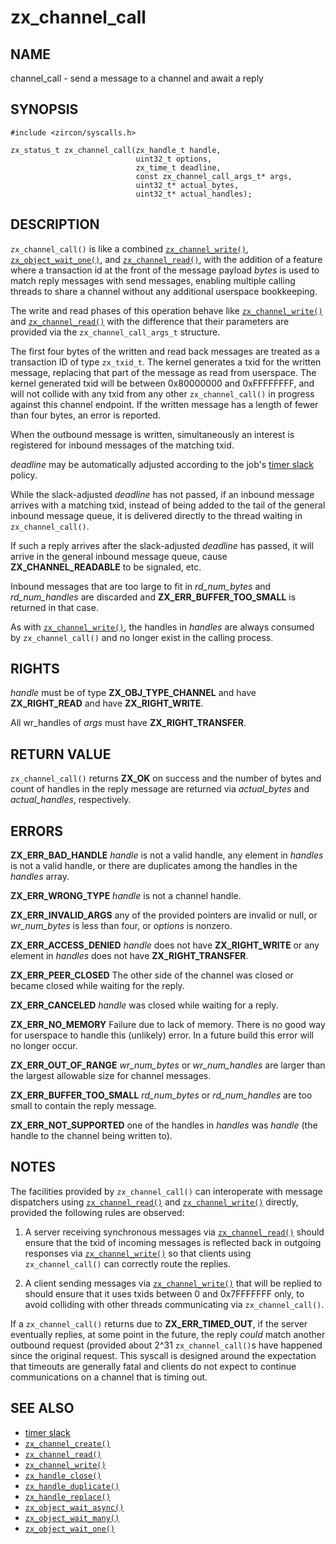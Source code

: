 # zx_channel_call

## NAME

<!-- Updated by update-docs-from-abigen, do not edit. -->

channel_call - send a message to a channel and await a reply

## SYNOPSIS

<!-- Updated by update-docs-from-abigen, do not edit. -->

```
#include <zircon/syscalls.h>

zx_status_t zx_channel_call(zx_handle_t handle,
                            uint32_t options,
                            zx_time_t deadline,
                            const zx_channel_call_args_t* args,
                            uint32_t* actual_bytes,
                            uint32_t* actual_handles);
```

## DESCRIPTION

`zx_channel_call()` is like a combined [`zx_channel_write()`], [`zx_object_wait_one()`],
and [`zx_channel_read()`], with the addition of a feature where a transaction id at
the front of the message payload *bytes* is used to match reply messages with send
messages, enabling multiple calling threads to share a channel without any additional
userspace bookkeeping.

The write and read phases of this operation behave like [`zx_channel_write()`] and
[`zx_channel_read()`] with the difference that their parameters are provided via the
`zx_channel_call_args_t` structure.

The first four bytes of the written and read back messages are treated as a
transaction ID of type `zx_txid_t`.  The kernel generates a txid for the
written message, replacing that part of the message as read from userspace.
The kernel generated txid will be between 0x80000000 and 0xFFFFFFFF, and will
not collide with any txid from any other `zx_channel_call()` in progress against
this channel endpoint.  If the written message has a length of fewer than four
bytes, an error is reported.

When the outbound message is written, simultaneously an interest is registered
for inbound messages of the matching txid.

*deadline* may be automatically adjusted according to the job's [timer slack]
policy.

While the slack-adjusted *deadline* has not passed, if an inbound message
arrives with a matching txid, instead of being added to the tail of the general
inbound message queue, it is delivered directly to the thread waiting in
`zx_channel_call()`.

If such a reply arrives after the slack-adjusted *deadline* has passed, it will
arrive in the general inbound message queue, cause **ZX_CHANNEL_READABLE** to be
signaled, etc.

Inbound messages that are too large to fit in *rd_num_bytes* and *rd_num_handles*
are discarded and **ZX_ERR_BUFFER_TOO_SMALL** is returned in that case.

As with [`zx_channel_write()`], the handles in *handles* are always consumed by
`zx_channel_call()` and no longer exist in the calling process.

## RIGHTS

<!-- Updated by update-docs-from-abigen, do not edit. -->

*handle* must be of type **ZX_OBJ_TYPE_CHANNEL** and have **ZX_RIGHT_READ** and have **ZX_RIGHT_WRITE**.

All wr_handles of *args* must have **ZX_RIGHT_TRANSFER**.

## RETURN VALUE

`zx_channel_call()` returns **ZX_OK** on success and the number of bytes and
count of handles in the reply message are returned via *actual_bytes* and
*actual_handles*, respectively.

## ERRORS

**ZX_ERR_BAD_HANDLE**  *handle* is not a valid handle, any element in
*handles* is not a valid handle, or there are duplicates among the handles
in the *handles* array.

**ZX_ERR_WRONG_TYPE**  *handle* is not a channel handle.

**ZX_ERR_INVALID_ARGS**  any of the provided pointers are invalid or null,
or *wr_num_bytes* is less than four, or *options* is nonzero.

**ZX_ERR_ACCESS_DENIED**  *handle* does not have **ZX_RIGHT_WRITE** or
any element in *handles* does not have **ZX_RIGHT_TRANSFER**.

**ZX_ERR_PEER_CLOSED**  The other side of the channel was closed or became
closed while waiting for the reply.

**ZX_ERR_CANCELED**  *handle* was closed while waiting for a reply.

**ZX_ERR_NO_MEMORY**  Failure due to lack of memory.
There is no good way for userspace to handle this (unlikely) error.
In a future build this error will no longer occur.

**ZX_ERR_OUT_OF_RANGE**  *wr_num_bytes* or *wr_num_handles* are larger than the
largest allowable size for channel messages.

**ZX_ERR_BUFFER_TOO_SMALL**  *rd_num_bytes* or *rd_num_handles* are too small
to contain the reply message.

**ZX_ERR_NOT_SUPPORTED**  one of the handles in *handles* was *handle*
(the handle to the channel being written to).

## NOTES

The facilities provided by `zx_channel_call()` can interoperate with message dispatchers
using [`zx_channel_read()`] and [`zx_channel_write()`] directly, provided the following rules
are observed:

1. A server receiving synchronous messages via [`zx_channel_read()`] should ensure that the
txid of incoming messages is reflected back in outgoing responses via [`zx_channel_write()`]
so that clients using `zx_channel_call()` can correctly route the replies.

2. A client sending messages via [`zx_channel_write()`] that will be replied to should ensure
that it uses txids between 0 and 0x7FFFFFFF only, to avoid colliding with other threads
communicating via `zx_channel_call()`.

If a `zx_channel_call()` returns due to **ZX_ERR_TIMED_OUT**, if the server eventually replies,
at some point in the future, the reply *could* match another outbound request (provided about
2^31 `zx_channel_call()`s have happened since the original request.  This syscall is designed
around the expectation that timeouts are generally fatal and clients do not expect to continue
communications on a channel that is timing out.

## SEE ALSO

 - [timer slack]
 - [`zx_channel_create()`]
 - [`zx_channel_read()`]
 - [`zx_channel_write()`]
 - [`zx_handle_close()`]
 - [`zx_handle_duplicate()`]
 - [`zx_handle_replace()`]
 - [`zx_object_wait_async()`]
 - [`zx_object_wait_many()`]
 - [`zx_object_wait_one()`]

[timer slack]: ../timer_slack.md

<!-- References updated by update-docs-from-abigen, do not edit. -->

[`zx_channel_create()`]: channel_create.md
[`zx_channel_read()`]: channel_read.md
[`zx_channel_write()`]: channel_write.md
[`zx_handle_close()`]: handle_close.md
[`zx_handle_duplicate()`]: handle_duplicate.md
[`zx_handle_replace()`]: handle_replace.md
[`zx_object_wait_async()`]: object_wait_async.md
[`zx_object_wait_many()`]: object_wait_many.md
[`zx_object_wait_one()`]: object_wait_one.md
